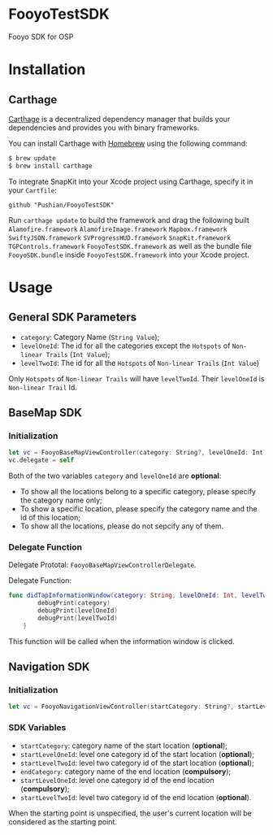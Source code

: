 # FooyoTestSDK

Fooyo SDK for OSP

# Installation

## Carthage

[Carthage](https://github.com/Carthage/Carthage) is a decentralized dependency manager that builds your dependencies and provides you with binary frameworks.

You can install Carthage with [Homebrew](http://brew.sh/) using the following command:

```bash
$ brew update
$ brew install carthage
```

To integrate SnapKit into your Xcode project using Carthage, specify it in your `Cartfile`:

```ogdl
github "Pushian/FooyoTestSDK"
```

Run `carthage update` to build the framework and drag the following built 
`Alamofire.framework`
`AlamofireImage.framework`
`Mapbox.framework`
`SwiftyJSON.framework`
`SVProgressHUD.framework`
`SnapKit.framework`
`TGPControls.framework`
`FooyoTestSDK.framework`
as well as the bundle file `FooyoSDK.bundle` inside `FooyoTestSDK.framework`
into your Xcode project.

# Usage

## General SDK Parameters

- `category`: Category Name (`String Value`);
- `levelOneId`: The id for all the categories except the `Hotspots` of `Non-linear Trails` (`Int Value`);
- `levelTwoId`: The id for all the `Hotspots` of `Non-linear Trails` (`Int Value`)

Only `Hotspots` of `Non-linear Trails` will have `levelTwoId`. Their `levelOneId` is `Non-linear Trail` Id.

## BaseMap SDK

### Initialization

```swift
let vc = FooyoBaseMapViewController(category: String?, levelOneId: Int?)
vc.delegate = self
```

Both of the two variables `category` and `levelOneId` are **optional**:

- To show all the locations belong to a specific category, please specify the category name only;
- To show a specific location, please specify the category name and the id of this location;
- To show all the locations, please do not sepcify any of them.

### Delegate Function

Delegate Prototal: `FooyoBaseMapViewControllerDelegate`.

Delegate Function:

```swift
func didTapInformationWindow(category: String, levelOneId: Int, levelTwoId: Int?) {
        debugPrint(category)
        debugPrint(levelOneId)
        debugPrint(levelTwoId)
    }
```

This function will be called when the information window is clicked.

## Navigation SDK

### Initialization

```swift
let vc = FooyoNavigationViewController(startCategory: String?, startLevelOneId: Int? startLevelTwoId: Int?, endCategory: String?, endLevelOneId: Int?, endLevelTwoId: Int?)
```

### SDK Variables

- `startCategory`: category name of the start location (**optional**);
- `startLevelOneId`: level one category id of the start location (**optional**);
- `startLevelTwoId`: level two category id of the start location (**optional**);
- `endCategory`: category name of the end location (**compulsory**);
- `startLevelOneId`: level one category id of the end location (**compulsory**);
- `startLevelTwoId`: level two category id of the end location (**optional**).

When the starting point is unspecified, the user's current location will be considered as the starting point.
